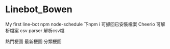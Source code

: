 # Linebot_Bowen
My first line-bot
npm node-schedule
下npm i 可抓回已安裝檔案
Cheerio 可解析檔案
csv parser 解析csv檔


熱門梗圖 最新梗圖 分類梗圖